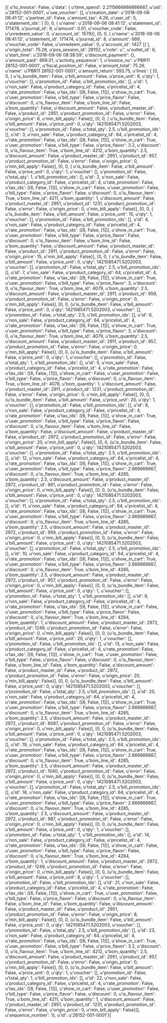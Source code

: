 [{
    u'to_invoice': False,
    u'data': {
        u'time_spend': 2.2115666666666667,
        u'uid': u'28152-001-0001',
        u'use_voucher': [],
        u'creation_date':
        u'2018-09-06 08:41:12',
        u'partner_id': False,
        u'amount_tax': 4.26,
        u'user_id': 5,
        u'statement_ids': [
            [0, 0, {
                u'name': u'2018-09-06 08:41:12',
                u'statement_id': 171478,
                u'journal_id': 9,
                u'amount': 0.01,
                u'voucher_code': False,
                u'unredeem_value': 0,
                u'account_id': 1579}],
            [0, 0, {
                u'name': u'2018-09-06 08:41:12',
                u'statement_id': 171474,
                u'journal_id': 8,
                u'amount': 669,
                u'voucher_code': False,
                u'unredeem_value': 0,
                u'account_id': 1427
                }]
        ],
        u'origin_total': 75.26,
        u'pos_session_id': 28152,
        u'note': u'',
        u'outlet_id': 6,
        u'start_time': u'2018-09-06 08:38:59',
        u'discount_payment': {},
        u'amount_paid': 669.01,
        u'activity_sequence': 1,
        u'invoice_no': u'PBR11 28152-001-0001',
        u'fiscal_position_id': False,
        u'amount_total': 75.26,
        u'name': u'PBR11 28152-001-0001',
        u'amount_return': 593.75,
        u'lines': [
            [0, 0, {
                u'is_bundle_item': False,
                u'bill_amount': False,
                u'price_unit': 8,
                u'qty': 1,
                u'voucher': [],
                u'promotion_id': False,
                u'bill_promotion_ids': [],
                u'id': 1,
                u'non_sale': False,
                u'product_category_id': False,
                u'pricelist_id': 4,
                u'rate_promotion': False,
                u'tax_ids': [[6, False, [1]]],
                u'show_in_cart': True,
                u'user_promotion': False,
                u'bill_type': False,
                u'price_flavor': False,
                u'discount': 0,
                u'is_flavour_item': False,
                u'bom_line_id': False,
                u'bom_quantity': False,
                u'discount_amount': False,
                u'product_master_id': False,
                u'product_id': 2951,
                u'product_promotion_id': False,
                u'error': False,
                u'origin_price': 8,
                u'min_bill_apply': False}],
            [0, 0, {
                u'is_bundle_item': False,
                u'bill_amount': False,
                u'price_unit': 0,
                u'qty': 1421085471.5202003,
                u'voucher': [],
                u'promotion_id': False,
                u'total_qty': 2.5,
                u'bill_promotion_ids': [],
                u'id': 3,
                u'non_sale': False,
                u'product_category_id': 64,
                u'pricelist_id': 4,
                u'rate_promotion': False,
                u'tax_ids': [[6, False, [1]]],
                u'show_in_cart': True,
                u'user_promotion': False,
                u'bill_type': False,
                u'price_flavor': 3.2,
                u'discount': 0,
                u'is_flavour_item': True,
                u'bom_line_id': 4212,
                u'bom_quantity': 2.5,
                u'discount_amount': False,
                u'product_master_id': 2951,
                u'product_id': 957,
                u'product_promotion_id': False,
                u'error': False,
                u'origin_price': 0,
                u'min_bill_apply': False}],
            [0, 0, {
                u'is_bundle_item': False,
                u'bill_amount': False,
                u'price_unit': 0,
                u'qty': 1,
                u'voucher': [],
                u'promotion_id': False,
                u'total_qty': 1,
                u'bill_promotion_ids': [],
                u'id': 2,
                u'non_sale': False,
                u'product_category_id': False,
                u'pricelist_id': 4,
                u'rate_promotion': False,
                u'tax_ids': [[6, False, [1]]],
                u'show_in_cart': False,
                u'user_promotion': False,
                u'bill_type': False,
                u'price_flavor': False,
                u'discount': 0,
                u'is_flavour_item': True,
                u'bom_line_id': 4211,
                u'bom_quantity': 1,
                u'discount_amount': False,
                u'product_master_id': 2951,
                u'product_id': 1231,
                u'product_promotion_id': False,
                u'error': False,
                u'origin_price': 0,
                u'min_bill_apply': False}],
            [0, 0, {
                u'is_bundle_item': False,
                u'bill_amount': False,
                u'price_unit': 15,
                u'qty': 1,
                u'voucher': [],
                u'promotion_id': False,
                u'bill_promotion_ids': [],
                u'id': 4,
                u'non_sale': False,
                u'product_category_id': False,
                u'pricelist_id': 4,
                u'rate_promotion': False,
                u'tax_ids': [[6, False, [1]]],
                u'show_in_cart': True,
                u'user_promotion': False,
                u'bill_type': False,
                u'price_flavor': False,
                u'discount': 0,
                u'is_flavour_item': False,
                u'bom_line_id': False,
                u'bom_quantity': False,
                u'discount_amount': False,
                u'product_master_id': False,
                u'product_id': 2911,
                u'product_promotion_id': False,
                u'error': False,
                u'origin_price': 15,
                u'min_bill_apply': False}],
            [0, 0, {
                u'is_bundle_item': False,
                u'bill_amount': False,
                u'price_unit': 0,
                u'qty': 1421085471.5202003,
                u'voucher': [],
                u'promotion_id': False,
                u'total_qty': 2.5,
                u'bill_promotion_ids': [],
                u'id': 7,
                u'non_sale': False,
                u'product_category_id': 64,
                u'pricelist_id': 4,
                u'rate_promotion': False,
                u'tax_ids': [[6, False, [1]]],
                u'show_in_cart': True,
                u'user_promotion': False,
                u'bill_type': False,
                u'price_flavor': 3,
                u'discount': 0,
                u'is_flavour_item': True,
                u'bom_line_id': 4079,
                u'bom_quantity': 2.5,
                u'discount_amount': False,
                u'product_master_id': 2911,
                u'product_id': 959,
                u'product_promotion_id': False,
                u'error': False,
                u'origin_price': 0,
                u'min_bill_apply': False}],
                [0, 0, {u'is_bundle_item': False, u'bill_amount': False, u'price_unit': 0, u'qty': 1421085471.5202003, u'voucher': [], u'promotion_id': False, u'total_qty': 2.5, u'bill_promotion_ids': [], u'id': 6, u'non_sale': False, u'product_category_id': 64, u'pricelist_id': 4, u'rate_promotion': False, u'tax_ids': [[6, False, [1]]], u'show_in_cart': True, u'user_promotion': False, u'bill_type': False, u'price_flavor': 3, u'discount': 0, u'is_flavour_item': True, u'bom_line_id': 4079, u'bom_quantity': 2.5, u'discount_amount': False, u'product_master_id': 2911, u'product_id': 957, u'product_promotion_id': False, u'error': False, u'origin_price': 0, u'min_bill_apply': False}], [0, 0, {u'is_bundle_item': False, u'bill_amount': False, u'price_unit': 0, u'qty': 1, u'voucher': [], u'promotion_id': False, u'total_qty': 1, u'bill_promotion_ids': [], u'id': 5, u'non_sale': False, u'product_category_id': False, u'pricelist_id': 4, u'rate_promotion': False, u'tax_ids': [[6, False, [1]]], u'show_in_cart': False, u'user_promotion': False, u'bill_type': False, u'price_flavor': False, u'discount': 0, u'is_flavour_item': True, u'bom_line_id': 4078, u'bom_quantity': 1, u'discount_amount': False, u'product_master_id': 2911, u'product_id': 1231, u'product_promotion_id': False, u'error': False, u'origin_price': 0, u'min_bill_apply': False}], [0, 0, {u'is_bundle_item': False, u'bill_amount': False, u'price_unit': 20, u'qty': 1, u'voucher': [], u'promotion_id': False, u'bill_promotion_ids': [], u'id': 8, u'non_sale': False, u'product_category_id': False, u'pricelist_id': 4, u'rate_promotion': False, u'tax_ids': [[6, False, [1]]], u'show_in_cart': True, u'user_promotion': False, u'bill_type': False, u'price_flavor': False, u'discount': 0, u'is_flavour_item': False, u'bom_line_id': False, u'bom_quantity': False, u'discount_amount': False, u'product_master_id': False, u'product_id': 2972, u'product_promotion_id': False, u'error': False, u'origin_price': 20, u'min_bill_apply': False}], [0, 0, {u'is_bundle_item': False, u'bill_amount': False, u'price_unit': 0, u'qty': 1421085471.5202003, u'voucher': [], u'promotion_id': False, u'total_qty': 2.5, u'bill_promotion_ids': [], u'id': 12, u'non_sale': False, u'product_category_id': 64, u'pricelist_id': 4, u'rate_promotion': False, u'tax_ids': [[6, False, [1]]], u'show_in_cart': True, u'user_promotion': False, u'bill_type': False, u'price_flavor': 2.666666667, u'discount': 0, u'is_flavour_item': True, u'bom_line_id': 4285, u'bom_quantity': 2.5, u'discount_amount': False, u'product_master_id': 2972, u'product_id': 961, u'product_promotion_id': False, u'error': False, u'origin_price': 0, u'min_bill_apply': False}], [0, 0, {u'is_bundle_item': False, u'bill_amount': False, u'price_unit': 0, u'qty': 1421085471.5202003, u'voucher': [], u'promotion_id': False, u'total_qty': 2.5, u'bill_promotion_ids': [], u'id': 11, u'non_sale': False, u'product_category_id': 64, u'pricelist_id': 4, u'rate_promotion': False, u'tax_ids': [[6, False, [1]]], u'show_in_cart': True, u'user_promotion': False, u'bill_type': False, u'price_flavor': 2.666666667, u'discount': 0, u'is_flavour_item': True, u'bom_line_id': 4285, u'bom_quantity': 2.5, u'discount_amount': False, u'product_master_id': 2972, u'product_id': 959, u'product_promotion_id': False, u'error': False, u'origin_price': 0, u'min_bill_apply': False}], [0, 0, {u'is_bundle_item': False, u'bill_amount': False, u'price_unit': 0, u'qty': 1421085471.5202003, u'voucher': [], u'promotion_id': False, u'total_qty': 2.5, u'bill_promotion_ids': [], u'id': 10, u'non_sale': False, u'product_category_id': 64, u'pricelist_id': 4, u'rate_promotion': False, u'tax_ids': [[6, False, [1]]], u'show_in_cart': True, u'user_promotion': False, u'bill_type': False, u'price_flavor': 2.666666667, u'discount': 0, u'is_flavour_item': True, u'bom_line_id': 4285, u'bom_quantity': 2.5, u'discount_amount': False, u'product_master_id': 2972, u'product_id': 957, u'product_promotion_id': False, u'error': False, u'origin_price': 0, u'min_bill_apply': False}], [0, 0, {u'is_bundle_item': False, u'bill_amount': False, u'price_unit': 0, u'qty': 1, u'voucher': [], u'promotion_id': False, u'total_qty': 1, u'bill_promotion_ids': [], u'id': 9, u'non_sale': False, u'product_category_id': False, u'pricelist_id': 4, u'rate_promotion': False, u'tax_ids': [[6, False, [1]]], u'show_in_cart': False, u'user_promotion': False, u'bill_type': False, u'price_flavor': False, u'discount': 0, u'is_flavour_item': True, u'bom_line_id': 4284, u'bom_quantity': 1, u'discount_amount': False, u'product_master_id': 2972, u'product_id': 1249, u'product_promotion_id': False, u'error': False, u'origin_price': 0, u'min_bill_apply': False}], [0, 0, {u'is_bundle_item': False, u'bill_amount': False, u'price_unit': 20, u'qty': 1, u'voucher': [], u'promotion_id': False, u'bill_promotion_ids': [], u'id': 13, u'non_sale': False, u'product_category_id': False, u'pricelist_id': 4, u'rate_promotion': False, u'tax_ids': [[6, False, [1]]], u'show_in_cart': True, u'user_promotion': False, u'bill_type': False, u'price_flavor': False, u'discount': 0, u'is_flavour_item': False, u'bom_line_id': False, u'bom_quantity': False, u'discount_amount': False, u'product_master_id': False, u'product_id': 2972, u'product_promotion_id': False, u'error': False, u'origin_price': 20, u'min_bill_apply': False}], [0, 0, {u'is_bundle_item': False, u'bill_amount': False, u'price_unit': 0, u'qty': 1421085471.5202003, u'voucher': [], u'promotion_id': False, u'total_qty': 2.5, u'bill_promotion_ids': [], u'id': 20, u'non_sale': False, u'product_category_id': 64, u'pricelist_id': 4, u'rate_promotion': False, u'tax_ids': [[6, False, [1]]], u'show_in_cart': True, u'user_promotion': False, u'bill_type': False, u'price_flavor': 2.666666667, u'discount': 0, u'is_flavour_item': True, u'bom_line_id': 4285, u'bom_quantity': 2.5, u'discount_amount': False, u'product_master_id': 2972, u'product_id': 6087, u'product_promotion_id': False, u'error': False, u'origin_price': 0, u'min_bill_apply': False}], [0, 0, {u'is_bundle_item': False, u'bill_amount': False, u'price_unit': 0, u'qty': 1421085471.5202003, u'voucher': [], u'promotion_id': False, u'total_qty': 2.5, u'bill_promotion_ids': [], u'id': 19, u'non_sale': False, u'product_category_id': 64, u'pricelist_id': 4, u'rate_promotion': False, u'tax_ids': [[6, False, [1]]], u'show_in_cart': True, u'user_promotion': False, u'bill_type': False, u'price_flavor': 2.666666667, u'discount': 0, u'is_flavour_item': True, u'bom_line_id': 4285, u'bom_quantity': 2.5, u'discount_amount': False, u'product_master_id': 2972, u'product_id': 1040, u'product_promotion_id': False, u'error': False, u'origin_price': 0, u'min_bill_apply': False}], [0, 0, {u'is_bundle_item': False, u'bill_amount': False, u'price_unit': 0, u'qty': 1421085471.5202003, u'voucher': [], u'promotion_id': False, u'total_qty': 2.5, u'bill_promotion_ids': [], u'id': 18, u'non_sale': False, u'product_category_id': 64, u'pricelist_id': 4, u'rate_promotion': False, u'tax_ids': [[6, False, [1]]], u'show_in_cart': True, u'user_promotion': False, u'bill_type': False, u'price_flavor': 2.666666667, u'discount': 0, u'is_flavour_item': True, u'bom_line_id': 4285, u'bom_quantity': 2.5, u'discount_amount': False, u'product_master_id': 2972, u'product_id': 987, u'product_promotion_id': False, u'error': False, u'origin_price': 0, u'min_bill_apply': False}], [0, 0, {u'is_bundle_item': False, u'bill_amount': False, u'price_unit': 0, u'qty': 1, u'voucher': [], u'promotion_id': False, u'total_qty': 1, u'bill_promotion_ids': [], u'id': 14, u'non_sale': False, u'product_category_id': False, u'pricelist_id': 4, u'rate_promotion': False, u'tax_ids': [[6, False, [1]]], u'show_in_cart': False, u'user_promotion': False, u'bill_type': False, u'price_flavor': False, u'discount': 0, u'is_flavour_item': True, u'bom_line_id': 4284, u'bom_quantity': 1, u'discount_amount': False, u'product_master_id': 2972, u'product_id': 1249, u'product_promotion_id': False, u'error': False, u'origin_price': 0, u'min_bill_apply': False}], [0, 0, {u'is_bundle_item': False, u'bill_amount': False, u'price_unit': 8, u'qty': 1, u'voucher': [], u'promotion_id': False, u'bill_promotion_ids': [], u'id': 21, u'non_sale': False, u'product_category_id': False, u'pricelist_id': 4, u'rate_promotion': False, u'tax_ids': [[6, False, [1]]], u'show_in_cart': True, u'user_promotion': False, u'bill_type': False, u'price_flavor': False, u'discount': 0, u'is_flavour_item': False, u'bom_line_id': False, u'bom_quantity': False, u'discount_amount': False, u'product_master_id': False, u'product_id': 2951, u'product_promotion_id': False, u'error': False, u'origin_price': 8, u'min_bill_apply': False}], [0, 0, {u'is_bundle_item': False, u'bill_amount': False, u'price_unit': 0, u'qty': 1421085471.5202003, u'voucher': [], u'promotion_id': False, u'total_qty': 2.5, u'bill_promotion_ids': [], u'id': 23, u'non_sale': False, u'product_category_id': 64, u'pricelist_id': 4, u'rate_promotion': False, u'tax_ids': [[6, False, [1]]], u'show_in_cart': True, u'user_promotion': False, u'bill_type': False, u'price_flavor': 3.2, u'discount': 0, u'is_flavour_item': True, u'bom_line_id': 4212, u'bom_quantity': 2.5, u'discount_amount': False, u'product_master_id': 2951, u'product_id': 957, u'product_promotion_id': False, u'error': False, u'origin_price': 0, u'min_bill_apply': False}], [0, 0, {u'is_bundle_item': False, u'bill_amount': False, u'price_unit': 0, u'qty': 1, u'voucher': [], u'promotion_id': False, u'total_qty': 1, u'bill_promotion_ids': [], u'id': 22, u'non_sale': False, u'product_category_id': False, u'pricelist_id': 4, u'rate_promotion': False, u'tax_ids': [[6, False, [1]]], u'show_in_cart': False, u'user_promotion': False, u'bill_type': False, u'price_flavor': False, u'discount': 0, u'is_flavour_item': True, u'bom_line_id': 4211, u'bom_quantity': 1, u'discount_amount': False, u'product_master_id': 2951, u'product_id': 1231, u'product_promotion_id': False, u'error': False, u'origin_price': 0, u'min_bill_apply': False}]], u'sequence_number': 1}, u'id': u'28152-001-0001'}]